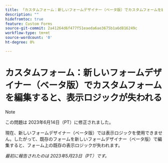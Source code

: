 ```yaml
---
title: 「カスタムフォーム：新しいフォームデザイナー（ベータ版）でカスタムフォームを編集すると、表示ロジックが失われる」
description: ""
hidefromtoc: true
feature: Custom Forms
source-git-commit: 2a41264d6f477f51eaeda6ae3675b1a6d816249c
workflow-type: tm+mt
source-wordcount: '0'
ht-degree: 0%

---
```



# カスタムフォーム：新しいフォームデザイナー（ベータ版）でカスタムフォームを編集すると、表示ロジックが失われる

>[!NOTE]
>
>この問題は 2023年6月14日（PT）に修正されました。

現在、新しいフォームデザイナー（ベータ版）では表示ロジックを使用できません。したがって、既存のフォームを新しいフォームデザイナー（ベータ版）で編集すると、フォーム上の既存の表示ロジックが失われます。

_最初に報告されたのは 2023年5月23日（PT）です。_

